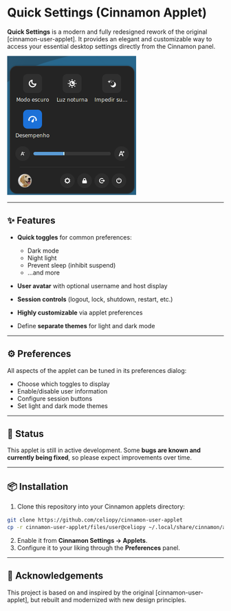 # Quick Settings (Cinnamon Applet)

**Quick Settings** is a modern and fully redesigned rework of the original \[cinnamon-user-applet].
It provides an elegant and customizable way to access your essential desktop settings directly from the Cinnamon panel.

![Screenshot](./screenshot.png)

---

## ✨ Features

* **Quick toggles** for common preferences:

  * Dark mode
  * Night light
  * Prevent sleep (inhibit suspend)
  * …and more
* **User avatar** with optional username and host display
* **Session controls** (logout, lock, shutdown, restart, etc.)
* **Highly customizable** via applet preferences
* Define **separate themes** for light and dark mode

---

## ⚙️ Preferences

All aspects of the applet can be tuned in its preferences dialog:

* Choose which toggles to display
* Enable/disable user information
* Configure session buttons
* Set light and dark mode themes

---

## 🚧 Status

This applet is still in active development.
Some **bugs are known and currently being fixed**, so please expect improvements over time.

---

## 📦 Installation

1. Clone this repository into your Cinnamon applets directory:

  ```bash
  git clone https://github.com/celiopy/cinnamon-user-applet
  cp -r cinnamon-user-applet/files/user@celiopy ~/.local/share/cinnamon/applets/
  ```
2. Enable it from **Cinnamon Settings → Applets**.
3. Configure it to your liking through the **Preferences** panel.

---

## 🙌 Acknowledgements

This project is based on and inspired by the original \[cinnamon-user-applet], but rebuilt and modernized with new design principles.
